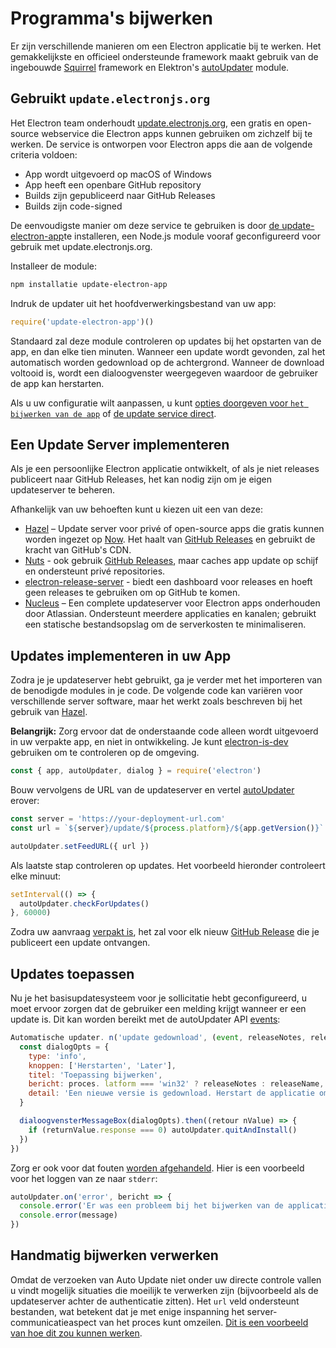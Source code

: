 # Programma's bijwerken

Er zijn verschillende manieren om een Electron applicatie bij te werken. Het gemakkelijkste en officieel ondersteunde framework maakt gebruik van de ingebouwde [Squirrel](https://github.com/Squirrel) framework en Elektron's [autoUpdater](../api/auto-updater.md) module.

## Gebruikt `update.electronjs.org`

Het Electron team onderhoudt [update.electronjs.org](https://github.com/electron/update.electronjs.org), een gratis en open-source webservice die Electron apps kunnen gebruiken om zichzelf bij te werken. De service is ontworpen voor Electron apps die aan de volgende criteria voldoen:

- App wordt uitgevoerd op macOS of Windows
- App heeft een openbare GitHub repository
- Builds zijn gepubliceerd naar GitHub Releases
- Builds zijn code-signed

De eenvoudigste manier om deze service te gebruiken is door [de update-electron-app](https://github.com/electron/update-electron-app)te installeren, een Node.js module vooraf geconfigureerd voor gebruik met update.electronjs.org.

Installeer de module:

```sh
npm installatie update-electron-app
```

Indruk de updater uit het hoofdverwerkingsbestand van uw app:

```js
require('update-electron-app')()
```

Standaard zal deze module controleren op updates bij het opstarten van de app, en dan elke tien minuten. Wanneer een update wordt gevonden, zal het automatisch worden gedownload op de achtergrond. Wanneer de download voltooid is, wordt een dialoogvenster weergegeven waardoor de gebruiker de app kan herstarten.

Als u uw configuratie wilt aanpassen, u kunt [opties doorgeven voor `het bijwerken van de app`](https://github.com/electron/update-electron-app) of [de update service direct](https://github.com/electron/update.electronjs.org).

## Een Update Server implementeren

Als je een persoonlijke Electron applicatie ontwikkelt, of als je niet releases publiceert naar GitHub Releases, het kan nodig zijn om je eigen updateserver te beheren.

Afhankelijk van uw behoeften kunt u kiezen uit een van deze:

- [Hazel](https://github.com/zeit/hazel) – Update server voor privé of open-source apps die gratis kunnen worden ingezet op [Now](https://zeit.co/now). Het haalt van [GitHub Releases](https://help.github.com/articles/creating-releases/) en gebruikt de kracht van GitHub's CDN.
- [Nuts](https://github.com/GitbookIO/nuts) - ook gebruik [GitHub Releases](https://help.github.com/articles/creating-releases/), maar caches app update op schijf en ondersteunt privé repositories.
- [electron-release-server](https://github.com/ArekSredzki/electron-release-server) - biedt een dashboard voor releases en hoeft geen releases te gebruiken om op GitHub te komen.
- [Nucleus](https://github.com/atlassian/nucleus) – Een complete updateserver voor Electron apps onderhouden door Atlassian. Ondersteunt meerdere applicaties en kanalen; gebruikt een statische bestandsopslag om de serverkosten te minimaliseren.

## Updates implementeren in uw App

Zodra je je updateserver hebt gebruikt, ga je verder met het importeren van de benodigde modules in je code. De volgende code kan variëren voor verschillende server software, maar het werkt zoals beschreven bij het gebruik van [Hazel](https://github.com/zeit/hazel).

**Belangrijk:** Zorg ervoor dat de onderstaande code alleen wordt uitgevoerd in uw verpakte app, en niet in ontwikkeling. Je kunt [electron-is-dev](https://github.com/sindresorhus/electron-is-dev) gebruiken om te controleren op de omgeving.

```javascript
const { app, autoUpdater, dialog } = require('electron')
```

Bouw vervolgens de URL van de updateserver en vertel [autoUpdater](../api/auto-updater.md) erover:

```javascript
const server = 'https://your-deployment-url.com'
const url = `${server}/update/${process.platform}/${app.getVersion()}`

autoUpdater.setFeedURL({ url })
```

Als laatste stap controleren op updates. Het voorbeeld hieronder controleert elke minuut:

```javascript
setInterval(() => {
  autoUpdater.checkForUpdates()
}, 60000)
```

Zodra uw aanvraag [verpakt is](../tutorial/application-distribution.md), het zal voor elk nieuw [GitHub Release](https://help.github.com/articles/creating-releases/) die je publiceert een update ontvangen.

## Updates toepassen

Nu je het basisupdatesysteem voor je sollicitatie hebt geconfigureerd, u moet ervoor zorgen dat de gebruiker een melding krijgt wanneer er een update is. Dit kan worden bereikt met de autoUpdater API [events](../api/auto-updater.md#events):

```javascript
Automatische updater. n('update gedownload', (event, releaseNotes, releaseName) => {
  const dialogOpts = {
    type: 'info',
    knoppen: ['Herstarten', 'Later'],
    titel: 'Toepassing bijwerken',
    bericht: proces. latform === 'win32' ? releaseNotes : releaseName,
    detail: 'Een nieuwe versie is gedownload. Herstart de applicatie om de updates toe te passen.
  }

  dialoogvensterMessageBox(dialogOpts).then((retour nValue) => {
    if (returnValue.response === 0) autoUpdater.quitAndInstall()
  })
})
```

Zorg er ook voor dat fouten [worden afgehandeld](../api/auto-updater.md#event-error). Hier is een voorbeeld voor het loggen van ze naar `stderr`:

```javascript
autoUpdater.on('error', bericht => {
  console.error('Er was een probleem bij het bijwerken van de applicatie')
  console.error(message)
})
```

## Handmatig bijwerken verwerken

Omdat de verzoeken van Auto Update niet onder uw directe controle vallen u vindt mogelijk situaties die moeilijk te verwerken zijn (bijvoorbeeld als de updateserver achter de authenticatie zitten). Het `url` veld ondersteunt bestanden, wat betekent dat je met enige inspanning het server-communicatieaspect van het proces kunt omzeilen. [Dit is een voorbeeld van hoe dit zou kunnen werken](https://github.com/electron/electron/issues/5020#issuecomment-477636990).
